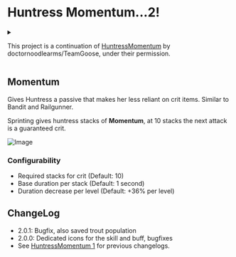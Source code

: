 # Huntress Momentum...2!

<details><summary>

This project is a continuation of [HuntressMomentum](https://thunderstore.io/package/TeamGoose/HuntressMomentum/) by doctornoodlearms/TeamGoose, under their permission. 

</summary>
<p>

![Image](https://media.discordapp.net/attachments/515678821408571392/1082962435444592701/image.png)

</p>
</details>

## Momentum
Gives Huntress a passive that makes her less reliant on crit items. Similar to Bandit and Railgunner.

Sprinting gives huntress stacks of **Momentum**, at 10 stacks the next attack is a guaranteed crit.

![Image](https://media.discordapp.net/attachments/515678821408571392/1082963792318697472/20230308185100_1.jpg)

### Configurability
- Required stacks for crit (Default: 10)
- Base duration per stack (Default: 1 second)
- Duration decrease per level (Default: +36% per level)

## ChangeLog
- 2.0.1: Bugfix, also saved trout population
- 2.0.0: Dedicated icons for the skill and buff, bugfixes
- See [HuntressMomentum 1](https://thunderstore.io/package/TeamGoose/HuntressMomentum/) for previous changelogs.